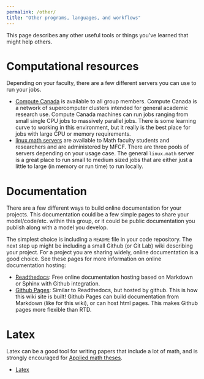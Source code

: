 ```yaml
---
permalink: /other/
title: "Other programs, languages, and workflows"
---
```


This page describes any other useful tools or things you've learned that might help others.

# Computational resources 
Depending on your faculty, there are a few different servers you can use to run your jobs.

 * [Compute Canada](https://www.computecanada.ca/research-portal/) is available to all group members. Compute Canada is a network of supercomputer clusters intended for general academic research use. Compute Canada machines can run jobs ranging from small single CPU jobs to massively parallel jobs. There is some learning curve to working in this environment, but it really is the best place for jobs with large CPU or memory requirements.
 * [linux.math servers](https://uwaterloo.ca/math-faculty-computing-facility/services/research-and-staff-linux-servers) are available to Math faculty students and researchers and are administered by MFCF. There are three pools of servers depending on your usage case. The general `linux.math` server is a great place to run small to medium sized jobs that are either just a little to large (in memory or run time) to run locally.

# Documentation
There are a few different ways to build online documentation for your projects. This documentation could be a few simple pages to share your model/code/etc. within this group, or it could be public documentation you publish along with a model you develop.

The simplest choice is including a `README` file in your code repository. The next step up might be including a small Github (or Git Lab) wiki describing your project. For a project you are sharing widely, online documentation is a good choice. See these pages for more information on online documentation hosting:

 * [Readthedocs](https://uwglacier.github.io/other/rtd): Free online documentation hosting based on Markdown or Sphinx with Github integration.
 * [Github Pages](https://uwglacier.github.io/other/pages): Similar to Readthedocs, but hosted by github. This is how this wiki site is built! Github Pages can build documentation from Markdown (like for this wiki), or can host html pages. This makes Github pages more flexible than RTD.

# Latex
Latex can be a good tool for writing papers that include a lot of math, and is strongly encouraged for [Applied math theses](https://www.overleaf.com/latex/templates/university-of-waterloo-thesis-template/rndjnzvhjqfk).

 * [Latex](https://uwglacier.github.io/other/latex)
